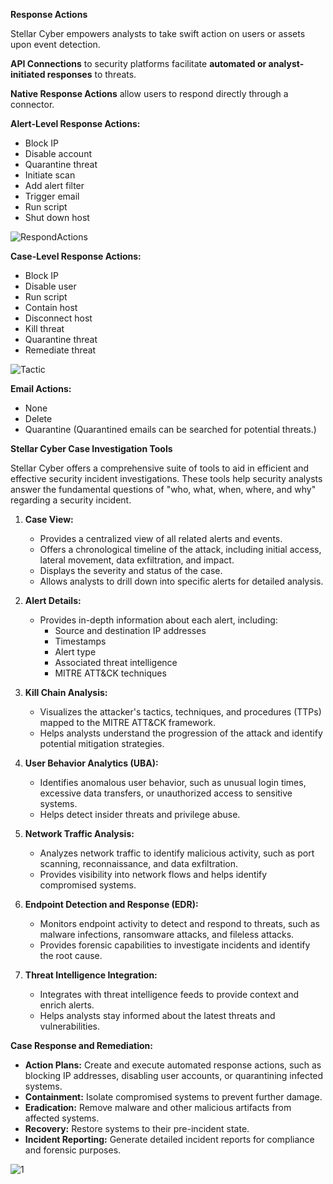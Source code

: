 

**Response Actions**

Stellar Cyber empowers analysts to take swift action on users or assets upon event detection.

**API Connections** to security platforms facilitate **automated or analyst-initiated responses** to threats.

**Native Response Actions** allow users to respond directly through a connector.

**Alert-Level Response Actions:**
* Block IP
* Disable account
* Quarantine threat
* Initiate scan
* Add alert filter
* Trigger email
* Run script
* Shut down host

 ![RespondActions](https://github.com/user-attachments/assets/2460eca7-40cc-402c-b1a9-dad9aa9aa1e7)

**Case-Level Response Actions:**
* Block IP
* Disable user
* Run script
* Contain host
* Disconnect host
* Kill threat
* Quarantine threat
* Remediate threat

![Tactic](https://github.com/user-attachments/assets/956b061d-fb4d-4888-8802-8992a774e635)

**Email Actions:**
- None
- Delete
- Quarantine (Quarantined emails can be searched for potential threats.)

**Stellar Cyber Case Investigation Tools**

Stellar Cyber offers a comprehensive suite of tools to aid in efficient and effective security incident investigations. These tools help security analysts answer the fundamental questions of "who, what, when, where, and why" regarding a security incident. 


1. **Case View:**
   - Provides a centralized view of all related alerts and events.
   - Offers a chronological timeline of the attack, including initial access, lateral movement, data exfiltration, and impact.
   - Displays the severity and status of the case.
   - Allows analysts to drill down into specific alerts for detailed analysis.

2. **Alert Details:**
   - Provides in-depth information about each alert, including:
     - Source and destination IP addresses
     - Timestamps
     - Alert type
     - Associated threat intelligence
     - MITRE ATT&CK techniques

3. **Kill Chain Analysis:**
   - Visualizes the attacker's tactics, techniques, and procedures (TTPs) mapped to the MITRE ATT&CK framework.
   - Helps analysts understand the progression of the attack and identify potential mitigation strategies.

4. **User Behavior Analytics (UBA):**
   - Identifies anomalous user behavior, such as unusual login times, excessive data transfers, or unauthorized access to sensitive systems.
   - Helps detect insider threats and privilege abuse.

5. **Network Traffic Analysis:**
   - Analyzes network traffic to identify malicious activity, such as port scanning, reconnaissance, and data exfiltration.
   - Provides visibility into network flows and helps identify compromised systems.

6. **Endpoint Detection and Response (EDR):**
   - Monitors endpoint activity to detect and respond to threats, such as malware infections, ransomware attacks, and fileless attacks.
   - Provides forensic capabilities to investigate incidents and identify the root cause.

7. **Threat Intelligence Integration:**
   - Integrates with threat intelligence feeds to provide context and enrich alerts.
   - Helps analysts stay informed about the latest threats and vulnerabilities.

**Case Response and Remediation:**

- **Action Plans:** Create and execute automated response actions, such as blocking IP addresses, disabling user accounts, or quarantining infected systems.
- **Containment:** Isolate compromised systems to prevent further damage.
- **Eradication:** Remove malware and other malicious artifacts from affected systems.
- **Recovery:** Restore systems to their pre-incident state.
- **Incident Reporting:** Generate detailed incident reports for compliance and forensic purposes.
  
![1](https://github.com/user-attachments/assets/fa95fecd-9cb4-49cd-99e4-3d39f31ddceb)

